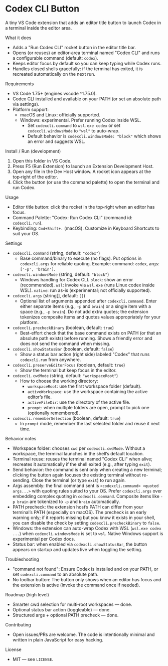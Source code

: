 Codex CLI Button
================

A tiny VS Code extension that adds an editor title button to launch Codex in a terminal inside the editor area.

What it does
- Adds a "Run Codex CLI" rocket button in the editor title bar.
- Opens (or reuses) an editor‑area terminal named "Codex CLI" and runs a configurable command (default: `codex`).
- Keeps editor focus by default so you can keep typing while Codex runs.
- Handles closed shells gracefully: if the terminal has exited, it is recreated automatically on the next run.

Requirements
- VS Code 1.75+ (engines.vscode ^1.75.0).
- Codex CLI installed and available on your PATH (or set an absolute path via settings).
- Platform support:
  - macOS and Linux: officially supported.
  - Windows: experimental. Prefer running Codex inside WSL.
    - Set `codexcli.command` to `wsl.exe codex` or set `codexcli.windowsMode` to `"wsl"` to auto-wrap.
    - Default behavior is `codexcli.windowsMode: "block"` which shows an error and suggests WSL.

Install / Run (development)
1) Open this folder in VS Code.
2) Press F5 (Run Extension) to launch an Extension Development Host.
3) Open any file in the Dev Host window. A rocket icon appears at the top‑right of the editor.
4) Click the button (or use the command palette) to open the terminal and run Codex.

Usage
- Editor title button: click the rocket in the top‑right when an editor has focus.
- Command Palette: "Codex: Run Codex CLI" (command id: `codexcli.run`).
- Keybinding: `Cmd+Shift+.` (macOS). Customize in Keyboard Shortcuts to suit your OS.

Settings
- `codexcli.command` (string, default: `"codex"`)
  - Base command/binary to execute (no flags). Put options in `codexcli.args` for reliable quoting. Example: command: `codex`, args: `['-p', 'brain']`.
- `codexcli.windowsMode` (string, default: `"block"`)
  - Windows handling for Codex CLI. `block`: show an error (recommended). `wsl`: invoke via `wsl.exe` (runs Linux codex inside WSL). `native`: run as-is (experimental; not officially supported).
- `codexcli.args` (string[], default: `[]`)
  - Optional list of arguments appended after `codexcli.command`. Enter either separate items (e.g., `-p` and `brain`) or a single item with a space (e.g., `-p brain`). Do not add extra quotes; the extension tokenizes composite items and quotes values appropriately for your platform.
- `codexcli.precheckBinary` (boolean, default: `true`)
  - Best-effort check that the base command exists on PATH (or that an absolute path exists) before running. Shows a friendly error and does not send the command when missing.
- `codexcli.showStatusBar` (boolean, default: `false`)
  - Show a status bar action (right side) labeled "Codex" that runs `codexcli.run` from anywhere.
- `codexcli.preserveEditorFocus` (boolean, default: `true`)
  - Show the terminal but keep focus in the editor.
- `codexcli.cwdMode` (string, default: `"workspaceRoot"`)
  - How to choose the working directory:
    - `workspaceRoot`: use the first workspace folder (default).
    - `activeWorkspace`: use the workspace containing the active editor’s file.
    - `activeFileDir`: use the directory of the active file.
    - `prompt`: when multiple folders are open, prompt to pick one (optionally remembered).
- `codexcli.rememberSelection` (boolean, default: `true`)
  - In `prompt` mode, remember the last selected folder and reuse it next time.

Behavior notes
- Workspace folder: chooses `cwd` per `codexcli.cwdMode`. Without a workspace, the terminal launches in the shell’s default location.
- Terminal reuse: reuses the terminal named "Codex CLI" when alive; recreates it automatically if the shell exited (e.g., after typing `exit`).
 - Send behavior: the command is sent only when creating a new terminal; clicking the button again focuses the existing terminal without re-sending. Close the terminal (or type `exit`) to run again.
 - Args assembly: the final command sent is `<codexcli.command> <quoted args...>` with quoting rules suited to your OS. Prefer `codexcli.args` over embedding complex quoting in `codexcli.command`. Composite items like `-p brain` are tokenized to `-p` and `brain` automatically.
 - PATH precheck: the extension host’s PATH can differ from your terminal’s PATH (especially on macOS). The precheck is an early warning only; if it reports missing but you know it exists in your shell, you can disable the check by setting `codexcli.precheckBinary` to `false`.
 - Windows: the extension can auto-wrap Codex with WSL (`wsl.exe codex ...`) when `codexcli.windowsMode` is set to `wsl`. Native Windows support is experimental per Codex docs.
 - Status bar: when enabled via `codexcli.showStatusBar`, the button appears on startup and updates live when toggling the setting.

Troubleshooting
- "command not found": Ensure Codex is installed and on your PATH, or set `codexcli.command` to an absolute path.
- No toolbar button: The button only shows when an editor has focus and the extension is active (invoke the command once if needed).

Roadmap (high level)
- Smarter cwd selection for multi‑root workspaces — done.
- Optional status bar action (toggleable) — done.
- Structured args + optional PATH precheck — done.

Contributing
- Open issues/PRs are welcome. The code is intentionally minimal and written in plain JavaScript for easy hacking.

License
- MIT — see `LICENSE`.

